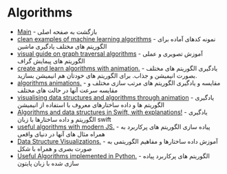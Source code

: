 # Algorithms 

- [Main](./README.md) - بازگشت به صفحه اصلی 
- [clean examples of machine learning algorithms](http://github.com/rushter/MLAlgorithms) - نمونه کدهای آماده برای الگوریتم های مختلف یادگیری ماشین
- [visual guide on graph traversal algorithms](http://workshape.github.io/visual-graph-algorithms) - آموزش تصویری و عملی الگوریتم های پیمایش گراف
- [create and learn algorithms with animation.](http://algomation.com) - یادگیری الگوریتم های مختلف بصورت انیمیشن و جذاب. برای الگوریتم های خودتان هم انیمیشن بسازید.
- [algorithms animations.](http://toptal.com/developers/sorting-algorithms/) - مقایسه و یادگیری الگوریتم های مرتب سازی مختلف و مقایسه سرعت آنها در حالت های مختلف
- [visualising data structures and algorithms through animation](http://visualgo.net) - یادگیری الگوریتم ها و داده ساختارهای معروف با استفاده از انیمیشن
- [Algorithms and data structures in Swift, with explanations!](http://github.com/raywenderlich/swift-algorithm-club) - یادگیری الگوریتم و داده ساختارها با زبان swift
- [useful algorithms with modern JS.](http://github.com/jiayihu/pretty-algorithms) - پیاده سازی الگوریتم های پرکاربرد به همراه مثال های آنها در دنیای واقعی
- [Data Structure Visualizations.](http://cs.usfca.edu/~galles/visualization/Algorithms.html) - آموزش داده ساختارها و مفاهیم الگوریتمی به صورت بصری و همراه با شکل
- [Useful Algorithms implemented in Python.](http://github.com/TheAlgorithms/Python) - الگوریتم های پرکاربرد پیاده سازی شده با زبان پایتون
